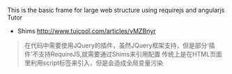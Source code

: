 This is the basic frame for large web structure using requirejs and angularjs
Tutor 
* Shims
  http://www.tuicool.com/articles/vMZBnyr

>在代码中需要使用JQuery的插件，虽然JQuery框架支持，但是部分‘插件’不支持RequireJS,就需要通过Shims来引用配置
>传统上是在HTML页面里利用script标签来引入，但是会造成全局变量污染
